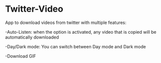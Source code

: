 # Twitter-Video

App to download videos from twitter with multiple features:

-Auto-Listen: when the option is activated, any video that is copied will be automatically downloaded

-Day/Dark mode: You can switch between Day mode and Dark mode

-Download GIF
